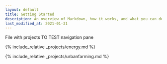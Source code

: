 ```yaml
---
layout: default
title: Getting Started
description: An overview of Markdown, how it works, and what you can do with it.
last_modified_at: 2021-01-31
---
```



File with projects
TO TEST navigation pane

{% include_relative _projects/energy.md %}

{% include_relative _projects/urbanfarming.md %}


